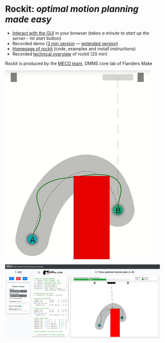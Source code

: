 # Rockit: _optimal motion planning made easy_

 * [Interact with the GUI](https://mybinder.org/v2/gh/meco-group/rockit_demo/main?urlpath=rockit_demo%2Findex.html) in your browser (_takes a minute to start up the server_ - hit _start_ button)
 * Recorded demo ([3 min version](https://www.youtube.com/watch?v=JrQ4WjvWDT0) &mdash; [extended version](not_yet_recorded))
 * [Homepage of rockit](https://gitlab.kuleuven.be/meco-software/rockit) (code, examples and install instructions)
 * Recorded [technical overview](https://youtu.be/dS4U_k6B904) of rockit (20 min)

Rockit is produced by the [MECO team](https://www.mech.kuleuven.be/en/pma/research/meco), DMMS core lab of Flanders Make


![Highlight of swinging crane](Peek%202021-02-24%2012-48.gif "Highlight of swinging crane")

![GUI](Screenshot%20from%202021-02-24%2012-43-14.png "GUI")

